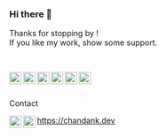 ### Hi there 👋

Thanks for stopping by !
<br />
If you like my work, show some support.

<br />
<p>  </p>
<img align="left" width="22" src="https://cdn.jsdelivr.net/npm/simple-icons@3.13.0/icons/node-dot-js.svg">
<img align="left" width="22" src="https://cdn.jsdelivr.net/npm/simple-icons@3.13.0/icons/typescript.svg">
<img align="left" width="22" src="https://cdn.jsdelivr.net/npm/svg-icon@0.8.2/dist/svg/dev/react.svg">
<img align="left" width="22" src="https://cdn.jsdelivr.net/npm/simple-icons@3.13.0/icons/next-dot-js.svg">
<img align="left" width="22" src="https://cdn.jsdelivr.net/npm/simple-icons@3.13.0/icons/vue-dot-js.svg">
<img align="left" width="22" src="https://cdn.jsdelivr.net/npm/simple-icons@3.13.0/icons/flutter.svg">

<br />
<br />
<p>
Contact
</p>

<a href="https://chandank.dev">
  https://chandank.dev
</a>
<a href="https://www.linkedin.com/in/chandankumarshanbhag/">
  <img align="left" width="22" src="https://cdn.jsdelivr.net/npm/simple-icons@v3/icons/linkedin.svg">
</a>
<a href="https://www.instagram.com/0xch4nd4n/">
  <img align="left" width="22" src="https://cdn.jsdelivr.net/npm/simple-icons@v3/icons/instagram.svg">
</a>
